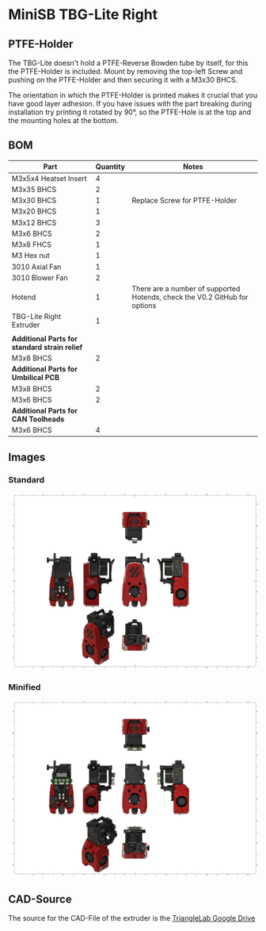# MiniSB TBG-Lite Right

## PTFE-Holder

The TBG-Lite doesn't hold a PTFE-Reverse Bowden tube by itself, for this the PTFE-Holder is included. Mount by removing the top-left Screw and pushing on the PTFE-Holder and then securing it with a M3x30 BHCS.

The orientation in which the PTFE-Holder is printed makes it crucial that you have good layer adhesion. If you have issues with the part breaking during installation try printing it rotated by 90°, so the PTFE-Hole is at the top and the mounting holes at the bottom.

## BOM

| Part                                            | Quantity | Notes                                                                      |
| ----------------------------------------------- | -------- | -------------------------------------------------------------------------- |
| M3x5x4 Heatset Insert                           | 4        |
| M3x35 BHCS                                      | 2        |                                                                            |
| M3x30 BHCS                                      | 1        | Replace Screw for PTFE-Holder                                              |
| M3x20 BHCS                                      | 1        |                                                                            |
| M3x12 BHCS                                      | 3        |
| M3x6 BHCS                                       | 2        |
| M3x8 FHCS                                       | 1        |
| M3 Hex nut                                      | 1        |
| 3010 Axial Fan                                  | 1        |
| 3010 Blower Fan                                 | 2        |
| Hotend                                          | 1        | There are a number of supported Hotends, check the V0.2 GitHub for options |
| TBG-Lite Right Extruder                         | 1        |
|                                                 |          |                                                                            |
| **Additional Parts for standard strain relief** |
| M3x8 BHCS                                       | 2        |                                                                            |
| **Additional Parts for Umbilical PCB**          |
| M3x8 BHCS                                       | 2        |                                                                            |
| M3x6 BHCS                                       | 2        |                                                                            |
| **Additional Parts for CAN Toolheads**          |
| M3x6 BHCS                                       | 4        |                                                                            |

## Images

### Standard

![Standard](images/TBG-Lite-Right.png)

### Minified

![Minified](images/TBG-Lite-Right_Minified.png)

## CAD-Source

The source for the CAD-File of the extruder is the [TriangleLab Google Drive](https://drive.google.com/drive/folders/1Wax49gipz4rJb-TFV5nfNy9x6yN46WqA)
